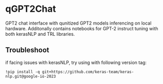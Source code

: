 # qGPT2Chat

GPT2 chat interface with qunitized GPT2 models inferencing on local hardware. Additonally contains notebooks for GPT-2 instruct tuning with both kerasNLP and TRL libraries.


## Troubleshoot

if facing issues with kerasNLP, try using with following version tag:
```
!pip install -q git+https://github.com/keras-team/keras-nlp.git@google-io-2023
```
